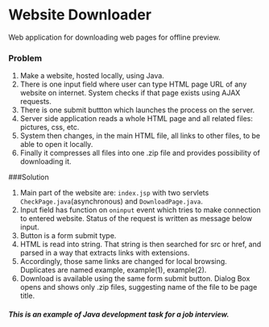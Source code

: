 # Website Downloader
Web application for downloading web pages for offline preview.

### Problem
1. Make a  website, hosted locally, using Java.
2. There is one input field where user can type HTML page URL of any website on internet. System checks if that page exists using AJAX requests.
3. There is one submit buttton which launches the process on the server.
4. Server side application reads a whole HTML page and all related files: pictures, css, etc.
5. System then changes, in the main HTML file, all links to other files, to be able to open it locally.
6. Finally it compresses all files into one .zip file and provides possibility of downloading it.

###Solution
1. Main part of the website are: `index.jsp` with two servlets `CheckPage.java`(asynchronous) and `DownloadPage.java`.
2. Input field has function on `oninput` event which tries to make connection to entered website. Status of the request is written as message below input.
3. Button is a form submit type.
4. HTML is read into string. That string is then searched for src or href, and parsed in a way that extracts links with extensions.
5. Accordingly, those same links are changed for local browsing. Duplicates are named example, example(1), example(2).
6. Download is available using the same form submit button. Dialog Box opens and shows only .zip files, suggesting name of the file to be page title.



##### This is an example of Java development task for a job interview.
